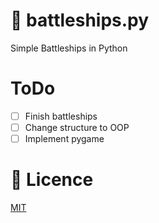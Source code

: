 # 🚢 battleships.py
Simple Battleships in Python

# ToDo
- [ ] Finish battleships
- [ ] Change structure to OOP
- [ ] Implement pygame

# 📜 Licence 
[MIT]()
